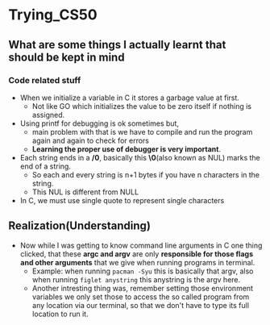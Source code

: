 # Trying_CS50

## What are some things I actually learnt that should be kept in mind

### Code related stuff

- When we initialize a variable in C it stores a garbage value at first.
    - Not like GO which initializes the value to be zero itself if nothing is assigned.
- Using printf for debugging is ok sometimes but, 
    - main problem with that is we have to compile and run the program again and again to check for errors
    - **Learning the proper use of debugger is very important**.
- Each string ends in a **/0**, basically this **\0**(also known as NUL) marks the end of a string.
    - So each and every string is n+1 bytes if you have n characters in the string.
    - This NUL is different from NULL
- In C, we must use single quote to represent single characters

## Realization(Understanding)

- Now while I was getting to know command line arguments in C one thing clicked, that these **argc and argv** are only **responsible for those flags and other arguments** that we give when running programs in terminal.
    - Example: when running `pacman -Syu` this is basically that argv, also when running `figlet anystring` this anystring is the argv here.
    - Another intresting thing was, remember setting those environment variables we only set those to access the so called program from any location via our terminal, so that we don't have to type its full location to run it. 